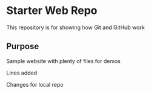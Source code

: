 # Starter Web Repo

This repository is for showing how Git and GitHub work

## Purpose

Sample website with plenty of files for demos

Lines added

Changes for local repo

